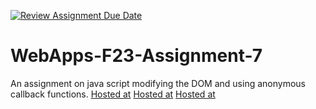 [![Review Assignment Due Date](https://classroom.github.com/assets/deadline-readme-button-24ddc0f5d75046c5622901739e7c5dd533143b0c8e959d652212380cedb1ea36.svg)](https://classroom.github.com/a/Kv-XePEp)
# WebApps-F23-Assignment-7
An assignment on java script modifying the DOM and using anonymous callback functions.
[Hosted at]( https://44-563-webapps-f23.github.io/44563-webapps-f23-assignment7-SpandanaPandi/pirate.html)
[Hosted at]( https://44-563-webapps-f23.github.io/44563-webapps-f23-assignment7-SpandanaPandi/react.html)
[Hosted at]( https://44-563-webapps-f23.github.io/44563-webapps-f23-assignment7-SpandanaPandi/merger.html)